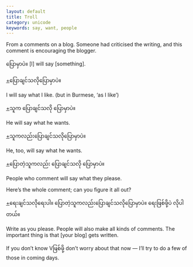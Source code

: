 ```yaml
---
layout: default
title: Troll
category: unicode
keywords: say, want, people
---
```


<p>From a comments on a blog. Someone had criticised the writing, and this comment is encouraging the blogger.</p>
<p><span class='mm3'>ပြောမှာပဲ။</span>   [I] will say [something].</p>
<p class="hide-trigger"><a href='#'>+</a><span class='mm3'>ပြောချင်သလိုပြောမှာပဲ။</span></p>
<p class='hide-this'>I will say what I like. (but in Burmese, ‘as I like’)</p>

<p class="hide-trigger"><a href='#'>+</a><span class='mm3'>သူက ပြောချင်သလို ပြောမှာပဲ။</span></p>
<p class='hide-this'>He will say what he wants.</p>

<p class="hide-trigger"><a href='#'>+</a><span class='mm3'>သူကလည်းပြောချင်သလိုပြောမှာပဲ။</span></p>
<p class='hide-this'>He, too, will say what he wants.</p>

<p class="hide-trigger"><a href='#'>+</a><span class='mm3'>ပြောတဲ့သူကလည်း ပြောချင်သလို ပြောမှာပဲ။</span></p>
<p class='hide-this'>People who comment will say what they please.</p>

<p>Here’s the whole comment; can you figure it all out?</p>
<p class="hide-trigger"><a href='#'>+</a><span class='mm3'>ရေးချင်သလိုရေးပါ။ ပြောတဲ့သူကလည်းပြောချင်သလိုပြောမှာပဲ။ ရေးဖြစ်ဖို့ပဲ လိုပါတယ်။</span></p>
<p class='hide-this'>Write as you please. People will also make all kinds of comments. The important thing is that [your blog] gets written.</p>

<p>If you don’t know V<span class='mm3'>ဖြစ်ဖို့</span> don’t worry about that now — I’ll try to do a few of those in coming days.</p>
